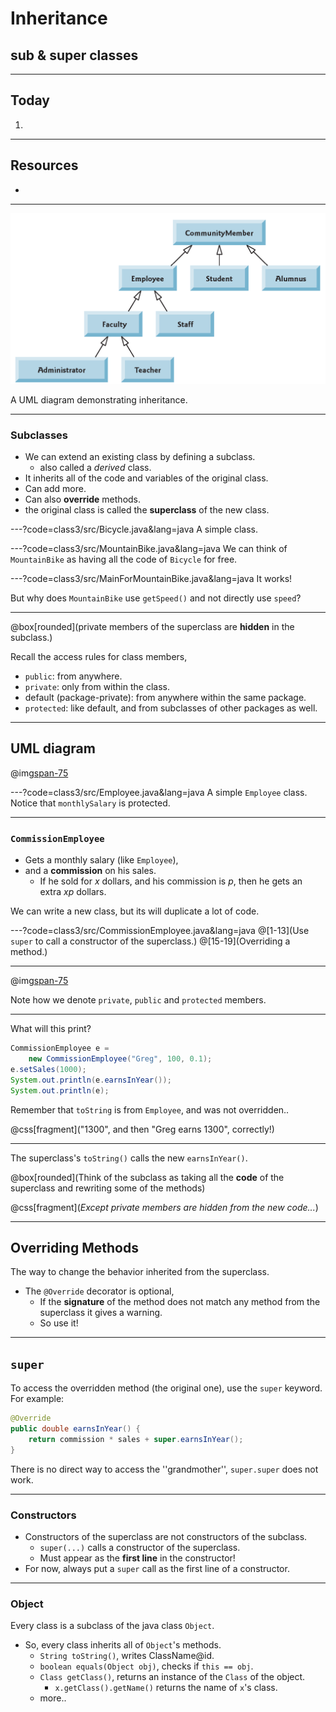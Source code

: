 # Inheritance

## sub & super classes

---
## Today
1.


---
## Resources
+ 



---
![](class3/resources/umlExample.png)

A UML diagram demonstrating inheritance.


---
### Subclasses
+ We can extend an existing class by defining a subclass.
  + also called a *derived* class.
+ It inherits all of the code and variables of the original class.
+ Can add more.
+ Can also **override** methods.
+ the original class is called the **superclass** of the new class.


---?code=class3/src/Bicycle.java&lang=java
A simple class.


---?code=class3/src/MountainBike.java&lang=java
We can think of `MountainBike` as having all the code of `Bicycle` for free.


---?code=class3/src/MainForMountainBike.java&lang=java
It works!

But why does `MountainBike` use `getSpeed()` and not directly use `speed`?



---
@box[rounded](private members of the superclass are **hidden** in the subclass.)

Recall the access rules for class members,
+ `public`:  from anywhere.
+ `private`: only from within the class.
+ default (package-private): from anywhere within the same package.
+ `protected`: like default, and from subclasses of other packages as well.



---
## UML diagram
@img[span-75](class3/resources/bikes.png)


---?code=class3/src/Employee.java&lang=java
A simple `Employee` class. 
Notice that `monthlySalary` is protected.

---
### `CommissionEmployee`
+ Gets a monthly salary (like `Employee`),
+ and a **commission** on his sales.
  + If he sold for *x* dollars, and his commission is *p*, then 
    he gets an extra *xp* dollars.

We can write a new class, but its will duplicate a lot of code.



---?code=class3/src/CommissionEmployee.java&lang=java
@[1-13](Use `super` to call a constructor of the superclass.) 
@[15-19](Overriding a method.)



---
@img[span-75](class3/resources/employees.png)

Note how we denote `private`, `public` and `protected` members.




---
What will this print?
```java
CommissionEmployee e = 
	new CommissionEmployee("Greg", 100, 0.1);
e.setSales(1000);
System.out.println(e.earnsInYear());
System.out.println(e);
```
Remember that `toString` is from `Employee`, and was not overridden..

@css[fragment]("1300", and then "Greg earns 1300", correctly!)


---
The superclass's  `toString()` calls the new `earnsInYear()`.

@box[rounded](Think of the subclass as taking all the **code** of the superclass and rewriting some of the methods)

@css[fragment](*Except private members are hidden from the new code...*)


---
## Overriding Methods
The way to change the behavior inherited from the superclass.

+ The `@Override` decorator is optional,
  + If the **signature** of the method does not match any method from 
    the superclass it gives a warning.
  + So use it!




---
## `super`
To access the overridden method (the original one), use the `super` keyword.
For example: 
```java
@Override 
public double earnsInYear() {
	return commission * sales + super.earnsInYear();
}
```
There is no direct way to access the ''grandmother'', `super.super` does not work.






---
### Constructors
+ Constructors of the superclass are not constructors of the subclass.
  + `super(...)` calls a constructor of the superclass.
  + Must appear as the **first line** in the constructor!
+ For now, always put a `super` call as the first line of a constructor.



---
### Object
Every class is a subclass of the java class `Object`.
+ So, every class inherits all of `Object`'s methods.
  + `String toString()`, writes ClassName@id.
  + `boolean equals(Object obj)`, checks if `this == obj`.
  + `Class getClass()`, returns an instance of the `Class` of the object.
    + `x.getClass().getName()` returns the name of `x`'s class.
  + more..

